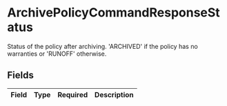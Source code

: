 # ArchivePolicyCommandResponseStatus

Status of the policy after archiving. 'ARCHIVED' if the policy has no warranties or 'RUNOFF' otherwise.


## Fields

| Field       | Type        | Required    | Description |
| ----------- | ----------- | ----------- | ----------- |